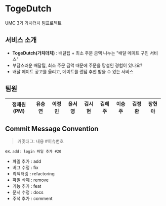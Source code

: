 # TogeDutch
UMC 3기 가치더치 팀프로젝트

## 서비스 소개
- **TogeDutch(가치더치)** : 배달팁 + 최소 주문 금액 나누는 "배달 메이트 구인 서비스"
- 부담스러운 배달팁, 최소 주문 금액 때문에 주문을 망설인 경험이 있나요?
- 배달 메이트 공고를 올리고, 메이트를 랜덤 추천 받을 수 있는 서비스

## 팀원
|정채원 (PM)|유승연|이정민|윤서영|김시현|김혜주|이승주|김정환|장현아|
|:------:|:---:|:------:|:---:|:------:|:---:|:------:|:---:|:------:|

## Commit Message Convention

> 커밋태그: 내용 #이슈번호  

ex. `add: login 파일 추가 #20`

- 파일 추가 : add
- 버그 수정 : fix
- 리팩터링 : refactoring
- 파일 삭제 : remove
- 기능 추가 : feat
- 문서 수정 : docs
- 주석 추가 : comment

